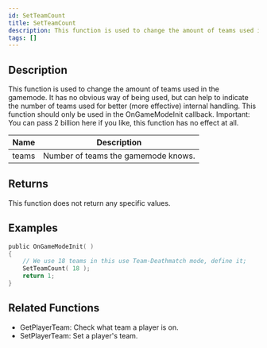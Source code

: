 ```yaml
---
id: SetTeamCount
title: SetTeamCount
description: This function is used to change the amount of teams used in the gamemode.
tags: []
---
```


<TagLinks />

## Description

This function is used to change the amount of teams used in the gamemode. It has no obvious way of being used, but can help to indicate the number of teams used for better (more effective) internal handling. This function should only be used in the OnGameModeInit callback. Important: You can pass 2 billion here if you like, this function has no effect at all.

| Name  | Description                         |
| ----- | ----------------------------------- |
| teams | Number of teams the gamemode knows. |

## Returns

This function does not return any specific values.

## Examples

```c
public OnGameModeInit( )
{
    // We use 18 teams in this use Team-Deathmatch mode, define it;
    SetTeamCount( 18 );
    return 1;
}
```

## Related Functions

- GetPlayerTeam: Check what team a player is on.
- SetPlayerTeam: Set a player's team.
